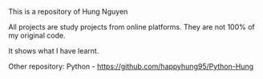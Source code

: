 This is a repository of Hung Nguyen

All projects are study projects from online platforms. They are not 100% of my original code.

It shows what I have learnt.

Other repository:
Python - https://github.com/happyhung95/Python-Hung

